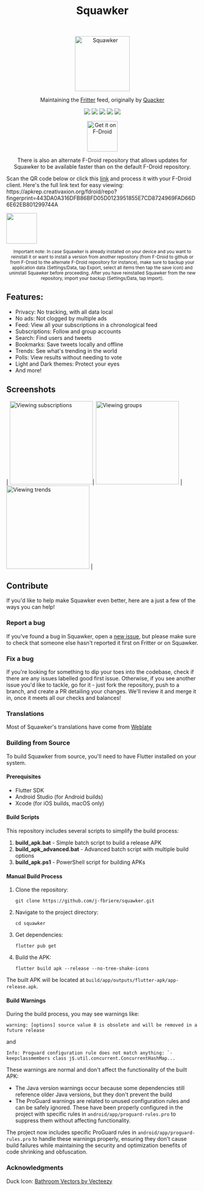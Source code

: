 <h1 align="center"> Squawker </h1>
<br>
<p align="center">
  <a href="https://github.com/j-fbriere/squawker">
    <img alt="Squawker" title="Squawker" src="fastlane/metadata/android/en-US/images/icon.png" width="144">
  </a>
</p>
<p align="center">
  Maintaining the <a href="https://github.com/jonjomckay/fritter">Fritter</a> feed, originally by <a href="https://github.com/TheHCJ/Quacker">Quacker</a>
</p>

<p align="center">
  <a href="https://github.com/j-fbriere/squawker/releases" alt="GitHub release"><img src="https://img.shields.io/github/release/j-fbriere/squawker.svg?style=for-the-badge" ></a>
  <a href="https://f-droid.org/packages/org.ca.squawker" alt="GitHub release"><img src="https://img.shields.io/f-droid/v/org.ca.squawker?label=release%20(f-droid)&style=for-the-badge" ></a>
  <a href="https://github.com/j-fbriere/squawker/blob/master/LICENSE" alt="License: MIT"><img src="https://img.shields.io/badge/License-MIT-red.svg?style=for-the-badge"></a>
  <a href="https://github.com/j-fbriere/squawker/actions" alt="Build Status"><img src="https://img.shields.io/github/actions/workflow/status/j-fbriere/squawker/ci.yml?style=for-the-badge"></a>
  <a href="https://hosted.weblate.org/engage/squawker/" alt="Translation Status"><img src="https://img.shields.io/weblate/progress/squawker?label=Translated%20(squawker)&style=for-the-badge"></a>
</p>
<p align="center">
  <a href="https://f-droid.org/packages/org.ca.squawker">
    <img src="https://fdroid.gitlab.io/artwork/badge/get-it-on.png" alt="Get it on F-Droid" height="80">
  </a>
</p>
<p align="center">
  There is also an alternate F-Droid repository that allows updates for Squawker to be available faster than on the default F-Droid repository.
</p>
<p align="left">
  Scan the QR code below or click this <a href="https://apkrep.creativaxion.org/fdroid/repo?fingerprint=443DA0A316DFB86BFD05D0123951855E7CD8724969FAD66D6E62EB801299744A">link</a> and process it with your F-Droid client. Here's the full link text for easy viewing:<br>
    https://apkrep.creativaxion.org/fdroid/repo?fingerprint=443DA0A316DFB86BFD05D0123951855E7CD8724969FAD66D6E62EB801299744A
</p>
<p align="left">
  <img src="https://apkrep.creativaxion.org/fdroid/repo/index.png" width="80">
</p>
<p align="center">
 <sub>Important note: In case Squawker is already installed on your device and you want to reinstall it or want to install a version from another repository (from F-Droid to github or from F-Droid to the alternate F-Droid repository for instance), make sure to backup your application data (Settings/Data, tap Export, select all items then tap the save icon) and uninstall Squawker before proceeding.
  After you have reinstalled Squawker from the new repository, import your backup (Settings/Data, tap Import).</sub>
</p>
 
## Features:

* Privacy: No tracking, with all data local
* No ads: Not clogged by multiple ads
* Feed: View all your subscriptions in a chronological feed
* Subscriptions: Follow and group accounts
* Search: Find users and tweets
* Bookmarks: Save tweets locally and offline
* Trends: See what's trending in the world
* Polls: View results without needing to vote
* Light and Dark themes: Protect your eyes
* And more!
  
## Screenshots

| <img alt="Viewing subscriptions" src="fastlane/metadata/android/en-US/images/phoneScreenshots/1.jpg" width="218"/>| <img alt="Viewing groups" src="fastlane/metadata/android/en-US/images/phoneScreenshots/2.jpg" width="218"/> | <img alt="Viewing trends" src="fastlane/metadata/android/en-US/images/phoneScreenshots/3.jpg" width="218"/> | 

## Contribute
If you'd like to help make Squawker even better, here are a just a few of the ways you can help!

### Report a bug
If you've found a bug in Squawker, open a [new issue](https://github.com/j-fbriere/squawker/issues/new/choose), but please make sure to check that someone else hasn't reported it first on Fritter or on Squawker.

### Fix a bug
If you're looking for something to dip your toes into the codebase, check if there are any issues labelled good first issue. Otherwise, if you see another issue you'd like to tackle, go for it - just fork the repository, push to a branch, and create a PR detailing your changes. We'll review it and merge it in, once it meets all our checks and balances!

### Translations
Most of Squawker's translations have come from [Weblate](https://hosted.weblate.org/engage/squawker/)

### Building from Source

To build Squawker from source, you'll need to have Flutter installed on your system.

#### Prerequisites
- Flutter SDK
- Android Studio (for Android builds)
- Xcode (for iOS builds, macOS only)

#### Build Scripts
This repository includes several scripts to simplify the build process:

1. **build_apk.bat** - Simple batch script to build a release APK
2. **build_apk_advanced.bat** - Advanced batch script with multiple build options
3. **build_apk.ps1** - PowerShell script for building APKs

#### Manual Build Process
1. Clone the repository:
   ```
   git clone https://github.com/j-fbriere/squawker.git
   ```
2. Navigate to the project directory:
   ```
   cd squawker
   ```
3. Get dependencies:
   ```
   flutter pub get
   ```
4. Build the APK:
   ```
   flutter build apk --release --no-tree-shake-icons
   ```

The built APK will be located at `build/app/outputs/flutter-apk/app-release.apk`.

#### Build Warnings
During the build process, you may see warnings like:
```
warning: [options] source value 8 is obsolete and will be removed in a future release
```
and
```
Info: Proguard configuration rule does not match anything: `-keepclassmembers class j$.util.concurrent.ConcurrentHashMap...
```

These warnings are normal and don't affect the functionality of the built APK:
- The Java version warnings occur because some dependencies still reference older Java versions, but they don't prevent the build
- The ProGuard warnings are related to unused configuration rules and can be safely ignored. These have been properly configured in the project with specific rules in `android/app/proguard-rules.pro` to suppress them without affecting functionality.

The project now includes specific ProGuard rules in `android/app/proguard-rules.pro` to handle these warnings properly, ensuring they don't cause build failures while maintaining the security and optimization benefits of code shrinking and obfuscation.

### Acknowledgments
Duck Icon: <a href="https://www.vecteezy.com/free-vector/bathroom">Bathroom Vectors by Vecteezy</a>